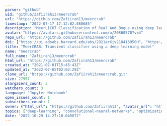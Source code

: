 ```yaml
---
parser: "github"
uid: "github/Zafiirah13/meercrab"
url: "https://github.com/Zafiirah13/meercrab"
timestamp: "2022-07-17 17:12:02.088685"
description: "MeerLICHT Classification of Real And Bogus using deep learning"
avatar: "https://avatars.githubusercontent.com/u/20860570?v=4"
repo_url: "https://github.com/Zafiirah13/meercrab"
doi: ["https://ui.adsabs.harvard.edu/abs/2021arXiv210413950H", "https://ui.adsabs.harvard.edu/abs/2021ascl.soft05009H/abstract"]
title: "MeerCRAB: Transient classifier using a deep learning model"
name: "meercrab"
full_name: "Zafiirah13/meercrab"
html_url: "https://github.com/Zafiirah13/meercrab"
created_at: "2021-02-01T15:45:43Z"
updated_at: "2022-07-05T02:02:29Z"
clone_url: "https://github.com/Zafiirah13/meercrab.git"
size: 27957
stargazers_count: 3
watchers_count: 3
language: "Jupyter Notebook"
open_issues_count: 1
subscribers_count: 1
owner: {"html_url": "https://github.com/Zafiirah13", "avatar_url": "https://avatars.githubusercontent.com/u/20860570?v=4", "login": "Zafiirah13", "type": "User"}
topics: ["deep-learning", "convolutional-neural-networks", "optimization", "transients"]
date: "2022-10-29 14:27:10.045872"
---
```

